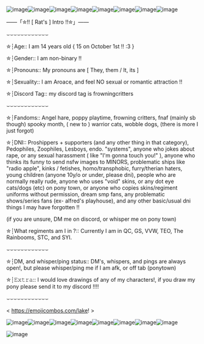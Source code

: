 ![image](https://github.com/user-attachments/assets/5907cc38-0fd7-4557-b418-de66752db916)![image](https://github.com/user-attachments/assets/356a5c88-2408-4b4d-9445-3c72f9aaaa12)![image](https://github.com/user-attachments/assets/eced2bab-0871-4a9e-b861-8921833bc279)![image](https://github.com/user-attachments/assets/4c038a11-1ae5-4154-9830-028a45e32594)![image](https://github.com/user-attachments/assets/b5c0335e-5b7f-465e-9060-e324ebfd287f)![image](https://github.com/user-attachments/assets/d40d009b-af64-42d0-9c96-91cbd0a2fe39)![image](https://github.com/user-attachments/assets/0e0f16d5-3a91-49a1-ab78-e372631246b7)![image](https://github.com/user-attachments/assets/a3b167ec-c974-45d5-bf06-5527ff182374)


——「✮!! [ Rat's ] Intro !!✮」——


⌣⌣⌣⌣⌣⌣⌣⌣⌣⌣⌣⌣


✮┆Age:: I am 14 years old { 15 on October 1st !! :3 }


✮┆Gender:: I am non-binary !!


✮┆Pronouns:: My pronouns are [ They, them / It, its ]


✮┆Sexuality:: I am Aroace, and feel NO sexual or romantic attraction !!


✮┆Discord Tag:: my discord tag is frowningcritters


⌣⌣⌣⌣⌣⌣⌣⌣⌣⌣⌣⌣


✮┆Fandoms:: Angel hare, poppy playtime, frowning critters, fnaf (mainly sb though) spooky month, ( new to ) warrior cats, wobble dogs, (there is more I just forgot)


✮┆DNI:: Proshippers + supporters (and any other thing in that category), Pedophiles, Zoophiles, Lesboys, endo. "systems", anyone who jokes about rape, or any sexual harassment ( like "I'm gonna touch you!" ), anyone who thinks its funny to send nsfw images to MINORS, problematic ships like "radio apple", kinks / fetishes, homo/transphobic, furry/therian haters, young children (anyone 10y/o or under, please dni), people who are normally really rude, anyone who uses "void" skins, or any dot eye cats/dogs (etc) on pony town, or anyone who copies skins/regiment uniforms without permission, dream smp fans, any problematic shows/series fans (ex- alfred's playhouse), and any other basic/usual dni things I may have forgotten !!


(if you are unsure, DM me on discord, or whisper me on pony town)


✮┆What regiments am I in ?:: Currently I am in QC, GS, VVW, TEO, The Rainbooms, STC, and SYI.


⌣⌣⌣⌣⌣⌣⌣⌣⌣⌣⌣⌣


✮┆DM, and whisper/ping status:: DM's, whispers, and pings are always open!, but please whisper/ping me if I am afk, or off tab (ponytown)


✮┆𝙴𝚡𝚝𝚛𝚊:: I would love drawings of any of my characters!, if you draw my pony please send it to my discord !!!!


⌣⌣⌣⌣⌣⌣⌣⌣⌣⌣⌣⌣

< https://emojicombos.com/lake! >

![image](https://github.com/user-attachments/assets/5907cc38-0fd7-4557-b418-de66752db916)![image](https://github.com/user-attachments/assets/356a5c88-2408-4b4d-9445-3c72f9aaaa12)![image](https://github.com/user-attachments/assets/eced2bab-0871-4a9e-b861-8921833bc279)![image](https://github.com/user-attachments/assets/4c038a11-1ae5-4154-9830-028a45e32594)![image](https://github.com/user-attachments/assets/b5c0335e-5b7f-465e-9060-e324ebfd287f)![image](https://github.com/user-attachments/assets/d40d009b-af64-42d0-9c96-91cbd0a2fe39)![image](https://github.com/user-attachments/assets/0e0f16d5-3a91-49a1-ab78-e372631246b7)![image](https://github.com/user-attachments/assets/a3b167ec-c974-45d5-bf06-5527ff182374)


![image](https://github.com/user-attachments/assets/9aec6ae5-47b1-42da-a714-da28e508a143)



<!---
blaztrat/blaztrat is a ✨ special ✨ repository because its `README.md` (this file) appears on your GitHub profile.
You can click the Preview link to take a look at your changes.
--->
